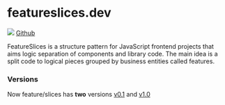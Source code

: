 # featureslices.dev

[![](https://img.shields.io/badge/feature/slices-1.0-blue)](https://featureslices.dev) [Github](https://github.com/featureslices)

FeatureSlices is a structure pattern for JavaScript frontend projects that aims logic separation of components and library code. The main idea is a split code to logical pieces grouped by business entities called features.

### Versions

Now feature/slices has **two** versions [v0.1] and [v1.0]

[v0.1]: /v0.1.md
[v1.0]: /v1.0.md
